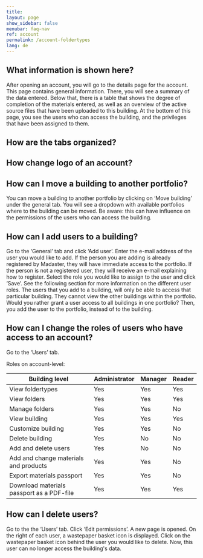 ```yaml
---
title: 
layout: page
show_sidebar: false
menubar: faq-nav
ref: account
permalink: /account-foldertypes
lang: de
---
```


## What information is shown here?
After opening an account, you will go to the details page for the account. This page contains general information. There, you will see a summary of the data entered. Below that, there is a table that shows the degree of completion of the materials entered, as well as an overview of the active source files that have been uploaded to this building. At the bottom of this page, you see the users who can access the building, and the privileges that have been assigned to them. 

## How are the tabs organized?


## How change logo of an account?


## How can I move a building to another portfolio?
You can move a building to another portfolio by clicking on ‘Move building’ under the general tab. You will see a dropdown with available portfolios where to the building can be moved. Be aware: this can have influence on the permissions of the users who can access the building.

## How can I add users to a building?
Go to the ‘General’ tab and click ‘Add user’.
Enter the e-mail address of the user you would like to add. If the person you are adding is already registered by Madaster, they will have immediate access to the portfolio. If the person is not a registered user, they will receive an e-mail explaining how to register.
Select the role you would like to assign to the user and click ‘Save’. See the following section for more information on the different user roles.
The users that you add to a building, will only be able to access that particular building. They cannot view the other buildings within the portfolio. Would you rather grant a user access to all buildings in one portfolio? Then, you add the user to the portfolio, instead of to the building.

## How can I change the roles of users who have access to an account?
Go to the ‘Users’ tab.

Roles on account-level:

| Building level                            | Administrator | Manager | Reader |
|-------------------------------------------|---------------|---------|--------|
| View foldertypes                          | Yes           | Yes     | Yes    |
| View  folders                             | Yes           | Yes     | Yes    |
| Manage folders                            | Yes           | Yes     | No    |
| View  building                            | Yes           | Yes     | Yes    |
| Customize  building                       | Yes           | Yes     | No     |
| Delete building                           | Yes           | No      | No     |
| Add and delete users                      | Yes           | No      | No     |
| Add and change materials and products     | Yes           | Yes     | No     |
| Export materials passport                 | Yes           | Yes     | No     |
| Download materials passport as a PDF-file | Yes           | Yes     | Yes    |

## How can I delete users?
Go to the the ‘Users’ tab.
Click ‘Edit permissions’. A new page is opened. On the right of each user, a wastepaper basket icon is displayed.
Click on the wastepaper basket icon behind the user you would like to delete. Now, this user can no longer access the building's data.